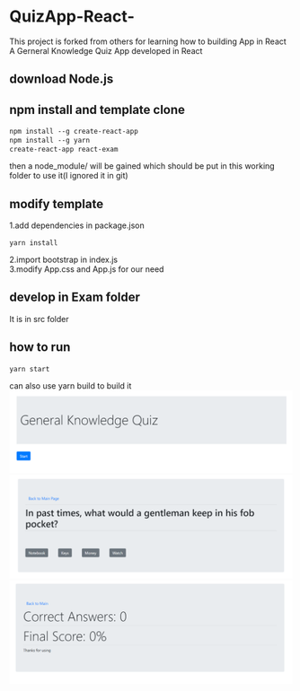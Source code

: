 # QuizApp-React-
This project is forked from others for learning how to building App in React
A Gerneral Knowledge Quiz App developed in React
## download Node.js
## npm install and template clone
```shell
npm install --g create-react-app 
npm install --g yarn
create-react-app react-exam
```
then a node_module/ will be gained which should be put in this working folder to use it(I ignored it in git)
## modify template
1.add dependencies in package.json<br>
```shell
yarn install
```
2.import bootstrap in index.js<br>
3.modify App.css and App.js for our need<br>
## develop in Exam folder
It is in src folder
## how to run
```shell
yarn start
```
can also use yarn build to build it
![](https://github.com/JiajingFang/QuizApp-React-/blob/master/image/1.png)  
![](https://github.com/JiajingFang/QuizApp-React-/blob/master/image/2.png)  
![](https://github.com/JiajingFang/QuizApp-React-/blob/master/image/3.png)  
